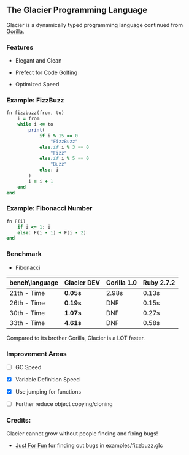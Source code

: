 ## The Glacier Programming Language

Glacier is a dynamically typed programming language continued from [Gorilla](https://github.com/SnowballSH/Gorilla).

### Features

- Elegant and Clean

- Prefect for Code Golfing

- Optimized Speed

### Example: FizzBuzz

```ruby
fn fizzbuzz(from, to)
    i = from
    while i <= to
        print(
            if i % 15 == 0
                "FizzBuzz"
            else:if i % 3 == 0
                "Fizz"
            else:if i % 5 == 0
                "Buzz"
            else: i
        )
        i = i + 1
    end
end
```

### Example: Fibonacci Number

```ruby
fn F(i)
    if i <= 1: i
    else: F(i - 1) + F(i - 2)
end
```

### Benchmark

- Fibonacci

| bench\language | **Glacier DEV** | Gorilla 1.0 | Ruby 2.7.2 |
|----------------|-----------------|-------------|------------|
| 21th - Time    | **0.05s**       | 2.98s       | 0.13s      |
| 26th - Time    | **0.19s**       | DNF         | 0.15s      |
| 30th - Time    | **1.07s**       | DNF         | 0.27s      |
| 33th - Time    | **4.61s**       | DNF         | 0.58s      |

Compared to its brother Gorilla, Glacier is a LOT faster.

### Improvement Areas

- [ ] GC Speed

- [x] Variable Definition Speed

- [x] Use jumping for functions

- [ ] Further reduce object copying/cloning

### Credits:

Glacier cannot grow without people finding and fixing bugs!

- [Just For Fun](https://github.com/techguy940) for finding out bugs in examples/fizzbuzz.glc
